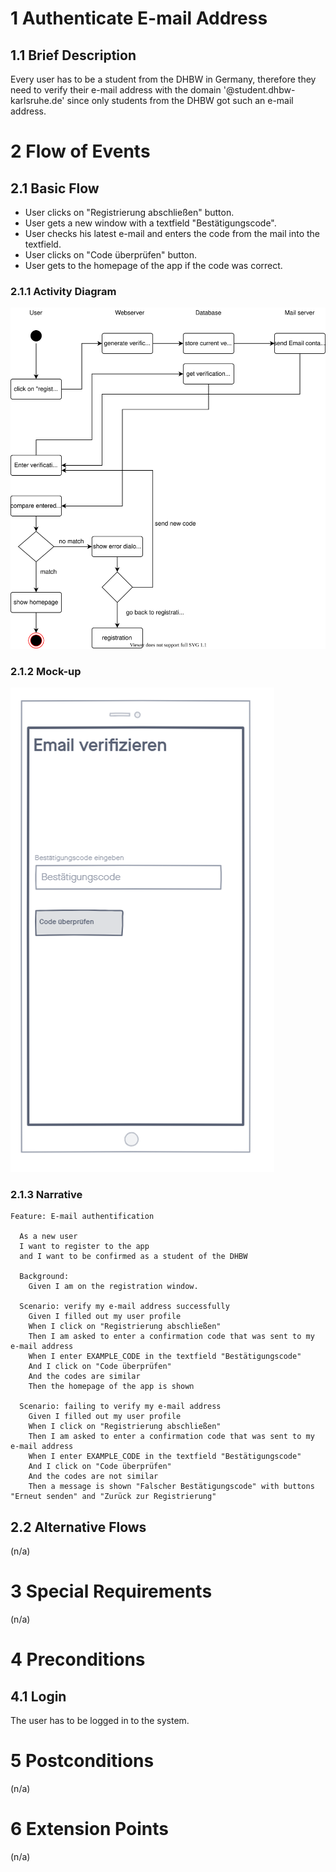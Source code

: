 # 1 Authenticate E-mail Address

## 1.1 Brief Description

Every user has to be a student from the DHBW in Germany, therefore they need to verify their e-mail address with the domain '@student.dhbw-karlsruhe.de' since only students from the DHBW got such an e-mail address.

# 2 Flow of Events

## 2.1 Basic Flow

- User clicks on "Registrierung abschließen" button.
- User gets a new window with a textfield "Bestätigungscode".
- User checks his latest e-mail and enters the code from the mail into the textfield.
- User clicks on "Code überprüfen" button.
- User gets to the homepage of the app if the code was correct.

### 2.1.1 Activity Diagram

![Organization Application Activity Diagram](../ActivityDiagrams/verifyEmail.svg)

### 2.1.2 Mock-up

![Create Operation Form Wireframe](../Wireframe/verifyEmail.png)

### 2.1.3 Narrative

```gherkin
Feature: E-mail authentification

  As a new user
  I want to register to the app
  and I want to be confirmed as a student of the DHBW

  Background:
    Given I am on the registration window.

  Scenario: verify my e-mail address successfully
    Given I filled out my user profile
    When I click on "Registrierung abschließen"
    Then I am asked to enter a confirmation code that was sent to my e-mail address
    When I enter EXAMPLE_CODE in the textfield "Bestätigungscode"
    And I click on "Code überprüfen"
    And the codes are similar
    Then the homepage of the app is shown

  Scenario: failing to verify my e-mail address
    Given I filled out my user profile
    When I click on "Registrierung abschließen"
    Then I am asked to enter a confirmation code that was sent to my e-mail address
    When I enter EXAMPLE_CODE in the textfield "Bestätigungscode"
    And I click on "Code überprüfen"
    And the codes are not similar
    Then a message is shown "Falscher Bestätigungscode" with buttons "Erneut senden" and "Zurück zur Registrierung"
```

## 2.2 Alternative Flows

(n/a)

# 3 Special Requirements

(n/a)

# 4 Preconditions

## 4.1 Login

The user has to be logged in to the system.

# 5 Postconditions

(n/a)

# 6 Extension Points

(n/a)
